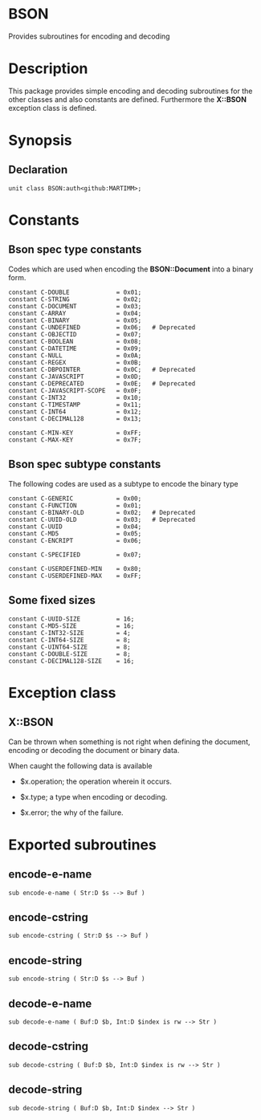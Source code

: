 BSON
====

Provides subroutines for encoding and decoding

Description
===========

This package provides simple encoding and decoding subroutines for the other classes and also constants are defined. Furthermore the **X::BSON** exception class is defined.

Synopsis
========

Declaration
-----------

    unit class BSON:auth<github:MARTIMM>;

Constants
=========

Bson spec type constants
------------------------

Codes which are used when encoding the **BSON::Document** into a binary form.

    constant C-DOUBLE             = 0x01;
    constant C-STRING             = 0x02;
    constant C-DOCUMENT           = 0x03;
    constant C-ARRAY              = 0x04;
    constant C-BINARY             = 0x05;
    constant C-UNDEFINED          = 0x06;   # Deprecated
    constant C-OBJECTID           = 0x07;
    constant C-BOOLEAN            = 0x08;
    constant C-DATETIME           = 0x09;
    constant C-NULL               = 0x0A;
    constant C-REGEX              = 0x0B;
    constant C-DBPOINTER          = 0x0C;   # Deprecated
    constant C-JAVASCRIPT         = 0x0D;
    constant C-DEPRECATED         = 0x0E;   # Deprecated
    constant C-JAVASCRIPT-SCOPE   = 0x0F;
    constant C-INT32              = 0x10;
    constant C-TIMESTAMP          = 0x11;
    constant C-INT64              = 0x12;
    constant C-DECIMAL128         = 0x13;

    constant C-MIN-KEY            = 0xFF;
    constant C-MAX-KEY            = 0x7F;

Bson spec subtype constants
---------------------------

The following codes are used as a subtype to encode the binary type

    constant C-GENERIC            = 0x00;
    constant C-FUNCTION           = 0x01;
    constant C-BINARY-OLD         = 0x02;   # Deprecated
    constant C-UUID-OLD           = 0x03;   # Deprecated
    constant C-UUID               = 0x04;
    constant C-MD5                = 0x05;
    constant C-ENCRIPT            = 0x06;

    constant C-SPECIFIED          = 0x07;

    constant C-USERDEFINED-MIN    = 0x80;
    constant C-USERDEFINED-MAX    = 0xFF;

Some fixed sizes
----------------

    constant C-UUID-SIZE          = 16;
    constant C-MD5-SIZE           = 16;
    constant C-INT32-SIZE         = 4;
    constant C-INT64-SIZE         = 8;
    constant C-UINT64-SIZE        = 8;
    constant C-DOUBLE-SIZE        = 8;
    constant C-DECIMAL128-SIZE    = 16;

Exception class
===============

X::BSON
-------

Can be thrown when something is not right when defining the document, encoding or decoding the document or binary data.

When caught the following data is available

  * $x.operation; the operation wherein it occurs.

  * $x.type; a type when encoding or decoding.

  * $x.error; the why of the failure.

Exported subroutines
====================

encode-e-name
-------------

    sub encode-e-name ( Str:D $s --> Buf )

encode-cstring
--------------

    sub encode-cstring ( Str:D $s --> Buf )

encode-string
-------------

    sub encode-string ( Str:D $s --> Buf )

decode-e-name
-------------

    sub decode-e-name ( Buf:D $b, Int:D $index is rw --> Str )

decode-cstring
--------------

    sub decode-cstring ( Buf:D $b, Int:D $index is rw --> Str )

decode-string
-------------

    sub decode-string ( Buf:D $b, Int:D $index --> Str )

